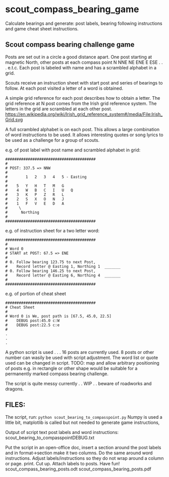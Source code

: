 # scout_compass_bearing_game
Calculate bearings and generate: post labels, bearing following instructions and game cheat sheet instructions.  

## Scout compass bearing challenge game

Posts are set out in a circle a good distance apart. 
One post starting at magnetic North,
 other posts at each compass point N NNE NE ENE E ESE . . . e.t.c.
Each post is labeled with name and has a scrambled alphabet in a grid.

Scouts receive an instruction sheet with start post and series of bearings to follow.
At each post visited a letter of a word is obtained. 

A simple grid reference for each post describes how to obtain a letter.
The grid reference at N post comes from the Irish grid reference system.
The letters in the grid are scrambled at each other post. 
https://en.wikipedia.org/wiki/Irish_grid_reference_system#/media/File:Irish_Grid.svg

A full scrambled alphabet is on each post. 
This allows a large combination of word instructions to be used.
It allows interesting quotes or song lyrics to be used as a challenge for a group of scouts.

e.g. of post label with post name and scrambled alphabet in grid:

```
########################################
#
# POST: 337.5 => NNW
#
#        1   2   3   4   5 - Easting
#
#    5   Y   H   T   M   G   
#    4   W   B   C   I   U   Q   
#    3   K   P   Z   R   L   
#    2   S   X   O   N   J   
#    1   F   V   E   D   A   
#     \
#      Northing
#
########################################
```

e.g. of instruction sheet for a two letter word:

```
########################################
#
# Word 0
# START at POST: 67.5 => ENE
#
# 0. Follow bearing 123.75 to next Post,
#    Record letter @ Easting 1, Northing 1  _______
# 0. Follow bearing 146.25 to next Post,
#    Record letter @ Easting 6, Northing 4  _______
#
########################################
```

e.g. of portion of cheat sheet

```
########################################
# Cheat Sheet
#
# Word 0 is We, post path is [67.5, 45.0, 22.5]
#    DEBUG post:45.0 c:W
#    DEBUG post:22.5 c:e
#
.
.
.
```

A python script is used . . . 
16 posts are currently used.
8 posts or other number can wasily be used with script adjustment.
The word list or quote used can be changed in script.
TODO: map and allow arbitrary positioning of posts e.g. in rectangle or other shape would be suitable for a permanently marked compass bearing challenge. 

The script is quite messy currently . . WIP . . beware of roadworks and dragons. 

## FILES:

The script, run:
`python scout_bearing_to_compasspoint.py`
Numpy is used a little bit, matplotlib is called but not needed to generate game instructions,

Output of script text post labels and word instructions:
scout_bearing_to_compasspointDEBUG.txt

Put the script in an open-office doc, insert a section around the post labels and in format->section make it two columns. Do the same around word instructions. Adjust labels/instructions so they do not wrap around a column or page. print. Cut up. Attach labels to posts. Have fun! 
scout_compass_bearing_posts.odt
scout_compass_bearing_posts.pdf


